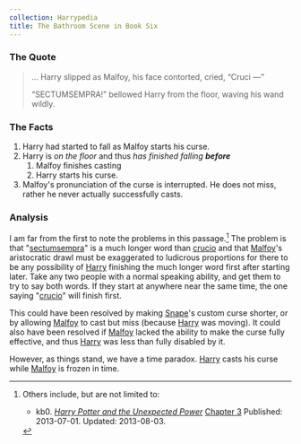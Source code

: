 ```yaml
---
collection: Harrypedia
title: The Bathroom Scene in Book Six
---
```


### The Quote

> … Harry slipped as Malfoy, his face contorted, cried, “Cruci —”
>
> “SECTUMSEMPRA!” bellowed Harry from the floor, waving his wand wildly.

### The Facts

1. Harry had started to fall as Malfoy starts his curse.
1. Harry is _on the floor_ and thus _has finished falling_ **_before_**
   1. Malfoy finishes casting
   1. Harry starts his curse.
1. Malfoy's pronunciation of the curse is interrupted. He does not miss, rather
   he never actually successfully casts.

### Analysis

I am far from the first to note the problems in this passage.[^230125-1] The
problem is that "[sectumsempra][]" is a much longer word than [crucio][] and
that [Malfoy][]'s aristocratic drawl must be exaggerated to ludicrous
proportions for there to be any possibility of [Harry][] finishing the much
longer word first after starting later. Take any two people with a normal
speaking ability, and get them to try to say both words. If they start at
anywhere near the same time, the one saying "[crucio][]" will finish first.

This could have been resolved by making [Snape][]'s custom curse shorter, or by
allowing [Malfoy][] to cast but miss (because [Harry][] was moving). It could
also have been resolved if [Malfoy][] lacked the ability to make the curse fully
effective, and thus [Harry][] was less than fully disabled by it.

However, as things stand, we have a time paradox. [Harry][] casts his curse
while [Malfoy][] is frozen in time.

[sectumsempra]: /Harrypedia/magic/spells/sectumsempra/
[crucio]: /Harrypedia/magic/spells/cruciatus/
[Harry]: /Harrypedia/people/potter/harry_james//
[Malfoy]: /Harrypedia/people/malfoy/draco_lucius//
[Snape]: /Harrypedia/people/snape/severus//

[^230125-1]: Others include, but are not limited to:

    - kb0. _[Harry Potter and the Unexpected Power][]_
      [Chapter 3](https://www.fanfiction.net/s/9444812/3/Harry-Potter-and-the-Unexpected-Power)
      Published: 2013-07-01. Updated: 2013-08-03.

[Harry Potter and the Unexpected Power]: https://www.fanfiction.net/s/9444812/
